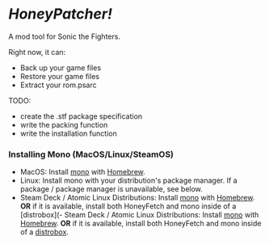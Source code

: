 # *HoneyPatcher!*

A mod tool for Sonic the Fighters.

Right now, it can:
- Back up your game files
- Restore your game files
- Extract your rom.psarc

TODO:
- create the .stf package specification
- write the packing function
- write the installation function

### Installing Mono (MacOS/Linux/SteamOS)

- MacOS: Install [mono](https://formulae.brew.sh/formula/mono) with [Homebrew](https://brew.sh/).
- Linux: Install mono with your distribution's package manager. If a package / package manager is unavailable, see below.
- Steam Deck / Atomic Linux Distributions: Install [mono](https://formulae.brew.sh/formula/mono) with [Homebrew](https://brew.sh/). **OR** if it is available, install both HoneyFetch and mono inside of a [distrobox](- Steam Deck / Atomic Linux Distributions: Install [mono](https://formulae.brew.sh/formula/mono) with [Homebrew](https://brew.sh/). **OR** if it is available, install both HoneyFetch and mono inside of a [distrobox](https://github.com/89luca89/distrobox/).